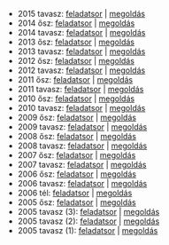  - 2015 tavasz: [feladatsor](https://dari.oktatas.hu/kir/erettsegi/okev_doc/erettsegi_2015/k_mat_15maj_fl.pdf)
              | [megoldás](https://dari.oktatas.hu/kir/erettsegi/okev_doc/erettsegi_2015/k_mat_15maj_ut.pdf)
 - 2014 ősz: [feladatsor](https://dari.oktatas.hu/kir/erettsegi/okev_doc/erettsegi_2014/oktober/k_mat_14okt_fl.pdf)
           | [megoldás](https://dari.oktatas.hu/kir/erettsegi/okev_doc/erettsegi_2014/oktober/k_mat_14okt_ut.pdf)
 - 2014 tavasz: [feladatsor](https://dari.oktatas.hu/kir/erettsegi/okev_doc/erettsegi_2014/k_mat_14maj_fl.pdf)
              | [megoldás](https://dari.oktatas.hu/kir/erettsegi/okev_doc/erettsegi_2014/k_mat_14maj_ut.pdf)
 - 2013 ősz: [feladatsor](https://dari.oktatas.hu/kir/erettsegi/okev_doc/erettsegi_2013/oktober/k_mat_13okt_fl.pdf)
           | [megoldás](https://dari.oktatas.hu/kir/erettsegi/okev_doc/erettsegi_2013/oktober/k_mat_13okt_ut.pdf)
 - 2013 tavasz: [feladatsor](https://dari.oktatas.hu/kir/erettsegi/okev_doc/erettsegi_2013/k_mat_13maj_fl.pdf)
              | [megoldás](https://dari.oktatas.hu/kir/erettsegi/okev_doc/erettsegi_2013/k_mat_13maj_ut.pdf)
 - 2012 ősz: [feladatsor](https://dari.oktatas.hu/kir/erettsegi/okev_doc/erettsegi_2012/oktober/k_mat_12okt_fl.pdf)
           | [megoldás](https://dari.oktatas.hu/kir/erettsegi/okev_doc/erettsegi_2012/oktober/k_mat_12okt_ut.pdf)
 - 2012 tavasz: [feladatsor](https://dari.oktatas.hu/kir/erettsegi/okev_doc/erettsegi_2012/k_mat_12maj_fl.pdf)
              | [megoldás](https://dari.oktatas.hu/kir/erettsegi/okev_doc/erettsegi_2012/k_mat_12maj_ut.pdf)
 - 2011 ősz: [feladatsor](https://dari.oktatas.hu/kir/erettsegi/okev_doc/erettsegi_2011/oktober/k_mat_11okt_fl.pdf)
           | [megoldás](https://dari.oktatas.hu/kir/erettsegi/okev_doc/erettsegi_2011/oktober/k_mat_11okt_ut.pdf)
 - 2011 tavasz: [feladatsor](https://dari.oktatas.hu/kir/erettsegi/okev_doc/erettsegi_2011/k_mat_11maj_fl.pdf)
              | [megoldás](https://dari.oktatas.hu/kir/erettsegi/okev_doc/erettsegi_2011/k_mat_11maj_ut.pdf)
 - 2010 ősz: [feladatsor](https://dari.oktatas.hu/kir/erettsegi/okev_doc/erettsegi_2010/oktober/k_mat_10okt_fl.pdf)
           | [megoldás](https://dari.oktatas.hu/kir/erettsegi/okev_doc/erettsegi_2010/oktober/k_mat_10okt_ut.pdf)
 - 2010 tavasz: [feladatsor](https://dari.oktatas.hu/kir/erettsegi/okev_doc/erettsegi_2010/k_mat_10maj_fl.pdf)
              | [megoldás](https://dari.oktatas.hu/kir/erettsegi/okev_doc/erettsegi_2010/k_mat_10maj_ut.pdf)
 - 2009 ősz: [feladatsor](https://dari.oktatas.hu/kir/erettsegi/okev_doc/erettsegi_2009/oktober/k_mat_09okt_fl.pdf)
           | [megoldás](https://dari.oktatas.hu/kir/erettsegi/okev_doc/erettsegi_2009/oktober/k_mat_09okt_ut.pdf)
 - 2009 tavasz: [feladatsor](https://dari.oktatas.hu/kir/erettsegi/okev_doc/erettsegi_2009/k_mat_09maj_fl.pdf)
              | [megoldás](https://dari.oktatas.hu/kir/erettsegi/okev_doc/erettsegi_2009/k_mat_09maj_ut.pdf)
 - 2008 ősz: [feladatsor](https://dari.oktatas.hu/kir/erettsegi/okev_doc/erettsegi_2008/oktober/k_mat_08okt_fl.pdf)
           | [megoldás](https://dari.oktatas.hu/kir/erettsegi/okev_doc/erettsegi_2008/oktober/k_mat_08okt_ut.pdf)
 - 2008 tavasz: [feladatsor](https://dari.oktatas.hu/kir/erettsegi/okev_doc/erettsegi_2008/k_mat_08maj_fl.pdf)
              | [megoldás](https://dari.oktatas.hu/kir/erettsegi/okev_doc/erettsegi_2008/k_mat_08maj_ut.pdf)
 - 2007 ősz: [feladatsor](https://dari.oktatas.hu/kir/erettsegi/okev_doc/erettsegi_2007/oktober/k_mat_07okt_fl.pdf)
           | [megoldás](https://dari.oktatas.hu/kir/erettsegi/okev_doc/erettsegi_2007/oktober/k_mat_07okt_ut.pdf)
 - 2007 tavasz: [feladatsor](https://dari.oktatas.hu/kir/erettsegi/okev_doc/erettsegi_2007/k_mat_07maj_fl.pdf)
              | [megoldás](https://dari.oktatas.hu/kir/erettsegi/okev_doc/erettsegi_2007/k_mat_07maj_ut.pdf)
 - 2006 ősz: [feladatsor](https://dari.oktatas.hu/kir/erettsegi/okev_doc/erettsegi_2006/k_mat_06okt_fl.pdf)
           | [megoldás](https://dari.oktatas.hu/kir/erettsegi/okev_doc/erettsegi_2006/k_mat_06okt_ut.pdf)
 - 2006 tavasz: [feladatsor](https://dari.oktatas.hu/kir/erettsegi/okev_doc/erettsegi_2006/k_mat_06maj_fl.pdf)
              | [megoldás](https://dari.oktatas.hu/kir/erettsegi/okev_doc/erettsegi_2006/k_mat_06maj_ut.pdf)
 - 2006 tél: [feladatsor](https://dari.oktatas.hu/kir/erettsegi/okev_doc/2006_1/k_mat_06febr_fl.pdf)
              | [megoldás](https://dari.oktatas.hu/kir/erettsegi/okev_doc/2006_1/k_mat_06febr_ut.pdf)
 - 2005 ősz: [feladatsor](https://dari.oktatas.hu/kir/erettsegi/okev_doc/2005_osz/k_mat_05okt_fl.pdf)
           | [megoldás](https://dari.oktatas.hu/kir/erettsegi/okev_doc/2005_osz/k_mat_05okt_ut.pdf)
 - 2005 tavasz (3): [feladatsor](https://dari.oktatas.hu/kir/erettsegi/okev_doc/erettsegi_2005/k_matV29_fl.pdf)
                  | [megoldás](https://dari.oktatas.hu/kir/erettsegi/okev_doc/erettsegi_2005/k_matV29_ut.pdf)
 - 2005 tavasz (2): [feladatsor](https://dari.oktatas.hu/kir/erettsegi/okev_doc/erettsegi_2005/k_matV28_fl.pdf)
                  | [megoldás](https://dari.oktatas.hu/kir/erettsegi/okev_doc/erettsegi_2005/k_matV28_ut.pdf)
 - 2005 tavasz (1): [feladatsor](https://dari.oktatas.hu/kir/erettsegi/okev_doc/erettsegi_2005/k_mat_fl.pdf)
                  | [megoldás](https://dari.oktatas.hu/kir/erettsegi/okev_doc/erettsegi_2005/k_mat_ut.pdf)
